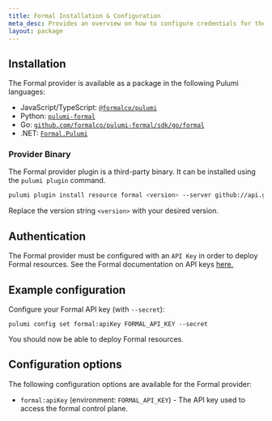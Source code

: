 ```yaml
---
title: Formal Installation & Configuration
meta_desc: Provides an overview on how to configure credentials for the Formal provider for Pulumi.
layout: package
---
```

## Installation

The Formal provider is available as a package in the following Pulumi languages:

* JavaScript/TypeScript: [`@formalco/pulumi`](https://www.npmjs.com/package/@formalco/pulumi)
* Python: [`pulumi-formal`](https://pypi.org/project/pulumi-formal/)
* Go: [`github.com/formalco/pulumi-formal/sdk/go/formal`](https://pkg.go.dev/github.com/formalco/pulumi-formal/sdk/go/formal)
* .NET: [`Formal.Pulumi`](https://www.nuget.org/packages/Formal.Pulumi)

### Provider Binary
The Formal provider plugin is a third-party binary. It can be installed using the `pulumi plugin` command.

```sh
pulumi plugin install resource formal <version> --server github://api.github.com/formalco
```

Replace the version string `<version>` with your desired version.

## Authentication

The Formal provider must be configured with an `API Key` in order to deploy Formal resources. See the Formal documentation on API keys [here.](https://docs.joinformal.com/tools/api-keys)

## Example configuration

Configure your Formal API key (with `--secret`):
```
pulumi config set formal:apiKey FORMAL_API_KEY --secret
```

You should now be able to deploy Formal resources.

## Configuration options

The following configuration options are available for the Formal provider:

- `formal:apiKey` (environment: `FORMAL_API_KEY`) - The API key used to access the formal control plane.